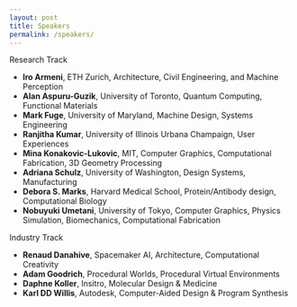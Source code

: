 ```yaml
---
layout: post
title: Speakers
permalink: /speakers/
---
```



Research Track
* **Iro Armeni**, ETH Zurich, Architecture, Civil Engineering, and Machine Perception
* **Alan Aspuru-Guzik**, University of Toronto, Quantum Computing, Functional Materials
* **Mark Fuge**, University of Maryland, Machine Design, Systems Engineering
* **Ranjitha Kumar**, University of Illinois Urbana Champaign, User Experiences
* **Mina Konakovic-Lukovic**, MIT, Computer Graphics, Computational Fabrication, 3D Geometry Processing
* **Adriana Schulz**, University of Washington, Design Systems, Manufacturing
* **Debora S. Marks**, Harvard Medical School, Protein/Antibody design, Computational Biology
* **Nobuyuki Umetani**, University of Tokyo, Computer Graphics, Physics Simulation, Biomechanics, Computational Fabrication

Industry Track
* **Renaud Danahive**, Spacemaker AI, Architecture, Computational Creativity
* **Adam Goodrich**, Procedural Worlds, Procedural Virtual Environments
* **Daphne Koller**, Insitro, Molecular Design & Medicine
* **Karl DD Willis**, Autodesk, Computer-Aided Design & Program Synthesis
